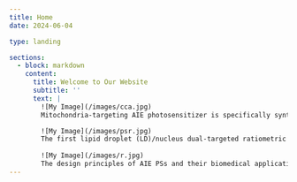 ```yaml
---
title: Home
date: 2024-06-04

type: landing

sections:
  - block: markdown
    content:
      title: Welcome to Our Website
      subtitle: ''
      text: |
        ![My Image](/images/cca.jpg)
        Mitochondria-targeting AIE photosensitizer is specifically synthesized inside cancer cells, realizing precise photodynamic therapy.

        ![My Image](/images/psr.jpg)
        The first lipid droplet (LD)/nucleus dual-targeted ratiometric fluorescence probe, CQPP, for monitoring polarity change was developed.
        
        ![My Image](/images/r.jpg)
        The design principles of AIE PSs and their biomedical applications are discussed in detail.
---
```

